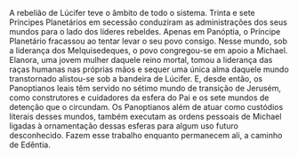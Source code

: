 ﻿A rebelião de Lúcifer teve o âmbito de todo o sistema. Trinta e sete Príncipes Planetários em secessão conduziram as administrações dos seus mundos para o lado dos líderes rebeldes. Apenas em Panóptia, o Príncipe Planetário fracassou ao tentar levar o seu povo consigo. Nesse mundo, sob a liderança dos Melquisedeques, o povo congregou-se em apoio a Michael. Elanora, uma jovem mulher daquele reino mortal, tomou a liderança das raças humanas nas próprias mãos e sequer uma única alma daquele mundo transtornado alistou-se sob a bandeira de Lúcifer. E, desde então, os Panoptianos leais têm servido no sétimo mundo de transição de Jerusém, como construtores e cuidadores da esfera do Pai e os sete mundos de detenção que o circundam. Os Panoptianos além de atuar como custódios literais desses mundos, também executam as ordens pessoais de Michael ligadas à ornamentação dessas esferas para algum uso futuro desconhecido. Fazem esse trabalho enquanto permanecem ali, a caminho de Edêntia.